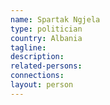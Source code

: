 ```yaml
---
name: Spartak Ngjela
type: politician
country: Albania
tagline: 
description:
related-persons:
connections:
layout: person
---
```

